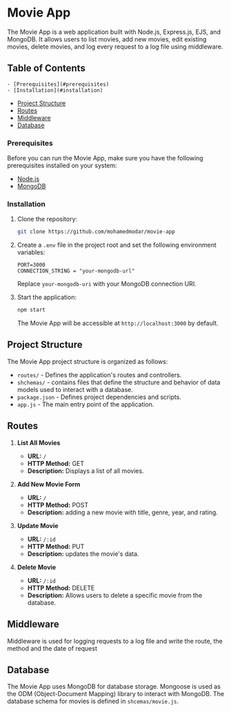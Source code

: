 # Movie App

The Movie App is a web application built with Node.js, Express.js, EJS, and MongoDB. It allows users to list movies, add new movies, edit existing movies, delete movies, and log every request to a log file using middleware.

## Table of Contents

    - [Prerequisites](#prerequisites)
    - [Installation](#installation)
- [Project Structure](#project-structure)
- [Routes](#routes)
- [Middleware](#middleware)
- [Database](#database)

### Prerequisites

Before you can run the Movie App, make sure you have the following prerequisites installed on your system:

- [Node.js](https://nodejs.org/)
- [MongoDB](https://www.mongodb.com/)

### Installation

1. Clone the repository:

   ```bash
   git clone https://github.com/mohamedmodar/movie-app
   ```
2. Create a `.env` file in the project root and set the following environment variables:

   ```
   PORT=3000
   CONNECTION_STRING = "your-mongodb-url"
   ```
   Replace `your-mongodb-uri` with your MongoDB connection URI.

3. Start the application:

   ```bash
   npm start
   ```

   The Movie App will be accessible at `http://localhost:3000` by default.
## Project Structure

The Movie App project structure is organized as follows:

- `routes/` - Defines the application's routes and controllers.
- `shchemas/` - contains files that define the structure and behavior of data models used to interact with a database.
- `package.json` - Defines project dependencies and scripts.
- `app.js` - The main entry point of the application.

## Routes

1. **List All Movies**
    - **URL:** `/`
    - **HTTP Method:** GET
    - **Description:** Displays a list of all movies.

2. **Add New Movie Form**
    - **URL:** `/`
    - **HTTP Method:** POST
    - **Description:** adding a new movie with title, genre, year, and rating.

3. **Update Movie**
    - **URL:** `/:id`
    - **HTTP Method:** PUT
    - **Description:** updates the movie's data.

4. **Delete Movie**
    - **URL:** `/:id`
    - **HTTP Method:** DELETE
    - **Description:** Allows users to delete a specific movie from the database.

## Middleware

Middleware is used for logging requests to a log file and write the route, the method and the date of request

## Database

The Movie App uses MongoDB for database storage. Mongoose is used as the ODM (Object-Document Mapping) library to interact with MongoDB. The database schema for movies is defined in `shcemas/movie.js`.


